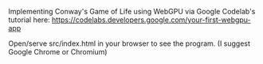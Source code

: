 Implementing Conway's Game of Life using WebGPU via Google Codelab's tutorial here: https://codelabs.developers.google.com/your-first-webgpu-app

Open/serve src/index.html in your browser to see the program. (I suggest Google Chrome or Chromium)
